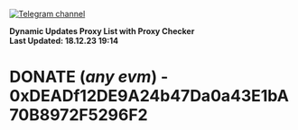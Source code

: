 [![Telegram channel](https://img.shields.io/endpoint?url=https://runkit.io/damiankrawczyk/telegram-badge/branches/master?url=https://t.me/n4z4v0d)](https://t.me/n4z4v0d) 

**Dynamic Updates Proxy List with Proxy Checker**  
**Last Updated: 18.12.23 19:14**

# DONATE (_any evm_) - 0xDEADf12DE9A24b47Da0a43E1bA70B8972F5296F2
